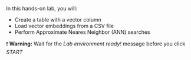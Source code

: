 In this hands-on lab, you will:

- Create a table with a vector column
- Load vector embeddings from a CSV file
- Perform Approximate Neares Neighbor (ANN) searches

❗ <strong>Warning:</strong> Wait for the *Lab environment ready!* message before you click *START*